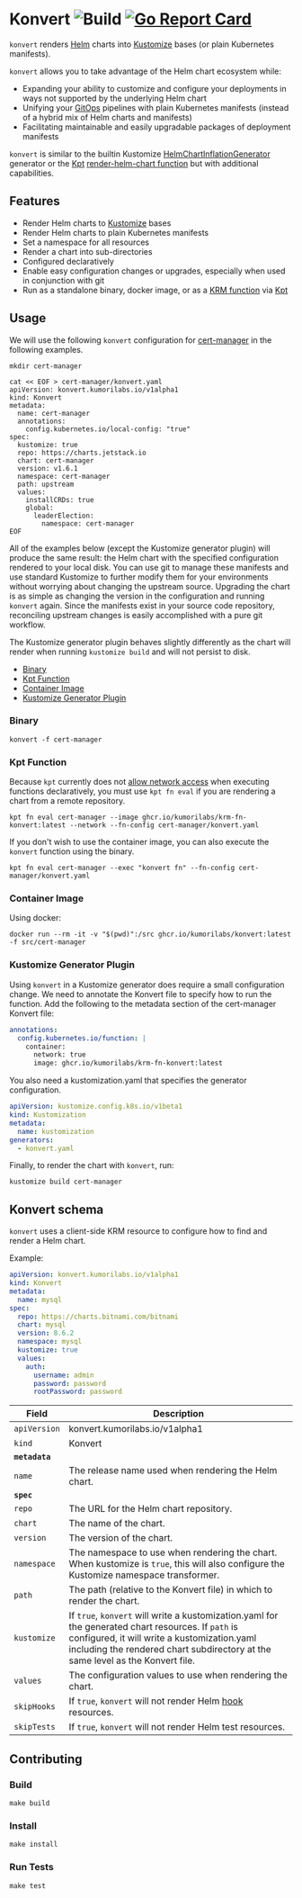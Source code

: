 Konvert ![Build](https://github.com/kumorilabs/konvert/actions/workflows/ci.yaml/badge.svg) [![Go Report Card](https://goreportcard.com/badge/github.com/kumorilabs/konvert)](https://goreportcard.com/report/github.com/kumorilabs/konvert)
=

`konvert` renders [Helm](https://helm.sh/) charts into [Kustomize](https://kustomize.io/) bases (or plain Kubernetes manifests).

`konvert` allows you to take advantage of the Helm chart ecosystem while:

* Expanding your ability to customize and configure your deployments in ways not supported by the underlying Helm chart
* Unifying your [GitOps](https://www.weave.works/technologies/gitops/) pipelines with plain Kubernetes manifests (instead of a hybrid mix of Helm charts and manifests)
* Facilitating maintainable and easily upgradable packages of deployment manifests

`konvert` is similar to the builtin Kustomize [HelmChartInflationGenerator]( https://kubectl.docs.kubernetes.io/references/kustomize/builtins/#_helmchartinflationgenerator_) generator or the [Kpt](https://kpt.dev/) [render-helm-chart function](https://catalog.kpt.dev/render-helm-chart/v0.1/) but with additional capabilities.

## Features

* Render Helm charts to [Kustomize](https://kustomize.io/) bases
* Render Helm charts to plain Kubernetes manifests
* Set a namespace for all resources
* Render a chart into sub-directories
* Configured declaratively
* Enable easy configuration changes or upgrades, especially when used in conjunction with git
* Run as a standalone binary, docker image, or as a [KRM function](https://github.com/kubernetes-sigs/kustomize/blob/master/cmd/config/docs/api-conventions/functions-spec.md) via [Kpt](https://kpt.dev/)

## Usage

We will use the following `konvert` configuration for [cert-manager](https://cert-manager.io/) in the following examples.

``` shell
mkdir cert-manager

cat << EOF > cert-manager/konvert.yaml
apiVersion: konvert.kumorilabs.io/v1alpha1
kind: Konvert
metadata:
  name: cert-manager
  annotations:
    config.kubernetes.io/local-config: "true"
spec:
  kustomize: true
  repo: https://charts.jetstack.io
  chart: cert-manager
  version: v1.6.1
  namespace: cert-manager
  path: upstream
  values:
    installCRDs: true
    global:
      leaderElection:
        namespace: cert-manager
EOF
```

All of the examples below (except the Kustomize generator plugin) will produce the same result: the Helm chart with the specified configuration rendered to your local disk. You can use git to manage these manifests and use standard Kustomize to further modify them for your environments without worrying about changing the upstream source. Upgrading the chart is as simple as changing the version in the configuration and running `konvert` again. Since the manifests exist in your source code repository, reconciling upstream changes is easily accomplished with a pure git workflow.

The Kustomize generator plugin behaves slightly differently as the chart will render when running `kustomize build` and will not persist to disk.

* [Binary](#binary)
* [Kpt Function](#kpt-function)
* [Container Image](#container-image)
* [Kustomize Generator Plugin](#kustomize-generator-plugin)

### Binary

``` shell
konvert -f cert-manager
```

### Kpt Function

Because `kpt` currently does not [allow network access](https://kpt.dev/book/04-using-functions/02-imperative-function-execution?id=privileged-execution) when executing functions declaratively, you must use `kpt fn eval` if you are rendering a chart from a remote repository.

``` shell
kpt fn eval cert-manager --image ghcr.io/kumorilabs/krm-fn-konvert:latest --network --fn-config cert-manager/konvert.yaml
```

If you don't wish to use the container image, you can also execute the `konvert` function using the binary.

``` shell
kpt fn eval cert-manager --exec "konvert fn" --fn-config cert-manager/konvert.yaml

```

### Container Image

Using docker:

``` shell
docker run --rm -it -v "$(pwd)":/src ghcr.io/kumorilabs/konvert:latest -f src/cert-manager
```

### Kustomize Generator Plugin

Using `konvert` in a Kustomize generator does require a small configuration change. We need to annotate the Konvert file to specify how to run the function. Add the following to the metadata section of the cert-manager Konvert file:

``` yaml
annotations:
  config.kubernetes.io/function: |
    container:
      network: true
      image: ghcr.io/kumorilabs/krm-fn-konvert:latest
```

You also need a kustomization.yaml that specifies the generator configuration.

``` yaml
apiVersion: kustomize.config.k8s.io/v1beta1
kind: Kustomization
metadata:
  name: kustomization
generators:
  - konvert.yaml
```

Finally, to render the chart with `konvert`, run:

``` shell
kustomize build cert-manager
```

## Konvert schema

`konvert` uses a client-side KRM resource to configure how to find and render a Helm chart.

Example:

``` yaml
apiVersion: konvert.kumorilabs.io/v1alpha1
kind: Konvert
metadata:
  name: mysql
spec:
  repo: https://charts.bitnami.com/bitnami
  chart: mysql
  version: 8.6.2
  namespace: mysql
  kustomize: true
  values:
    auth:
      username: admin
      password: password
      rootPassword: password
```


| Field          | Description                                                                                                                                                                                                                          |
|----------------|--------------------------------------------------------------------------------------------------------------------------------------------------------------------------------------------------------------------------------------|
| `apiVersion`   | konvert.kumorilabs.io/v1alpha1                                                                                                                                                                                                       |
| `kind`         | Konvert                                                                                                                                                                                                                              |
| **`metadata`** |                                                                                                                                                                                                                                      |
| `name`         | The release name used when rendering the Helm chart.                                                                                                                                                                                 |
| **`spec`**     |                                                                                                                                                                                                                                      |
| `repo`         | The URL for the Helm chart repository.                                                                                                                                                                                               |
| `chart`        | The name of the chart.                                                                                                                                                                                                               |
| `version`      | The version of the chart.                                                                                                                                                                                                            |
| `namespace`    | The namespace to use when rendering the chart. When kustomize is `true`, this will also configure the Kustomize namespace transformer.                                                                                               |
| `path`         | The path (relative to the Konvert file) in which to render the chart.                                                                                                                                                                |
| `kustomize`    | If `true`, `konvert` will write a kustomization.yaml for the generated chart resources. If `path` is configured, it will write a kustomization.yaml including the rendered chart subdirectory at the same level as the Konvert file. |
| `values`       | The configuration values to use when rendering the chart.                                                                                                                                                                            |
| `skipHooks`    | If `true`, `konvert` will not render Helm [hook](https://helm.sh/docs/topics/charts_hooks/) resources.                                                                                                                               |
| `skipTests`    | If `true`, `konvert` will not render Helm test resources.                                                                                                                                                                            |

## Contributing

### Build

``` shell
make build
```

### Install

``` shell
make install
```

### Run Tests

``` shell
make test
```
